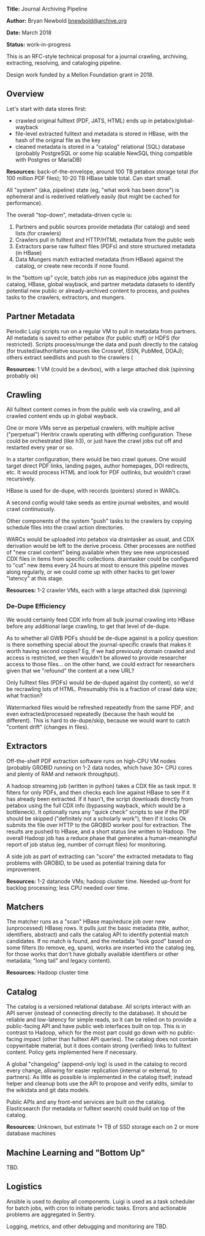 
**Title:** Journal Archiving Pipeline

**Author:** Bryan Newbold <bnewbold@archive.org>

**Date:** March 2018

**Status:** work-in-progress

This is an RFC-style technical proposal for a journal crawling, archiving,
extracting, resolving, and cataloging pipeline.

Design work funded by a Mellon Foundation grant in 2018.

## Overview

Let's start with data stores first:

- crawled original fulltext (PDF, JATS, HTML) ends up in petabox/global-wayback
- file-level extracted fulltext and metadata is stored in HBase, with the hash
  of the original file as the key
- cleaned metadata is stored in a "catalog" relational (SQL) database (probably
  PostgreSQL or some hip scalable NewSQL thing compatible with Postgres or
  MariaDB)

**Resources:** back-of-the-envelope, around 100 TB petabox storage total (for
100 million PDF files); 10-20 TB HBase table total. Can start small.


All "system" (aka, pipeline) state (eg, "what work has been done") is ephemeral
and is rederived relatively easily (but might be cached for performance).

The overall "top-down", metadata-driven cycle is:

1. Partners and public sources provide metadata (for catalog) and seed lists
   (for crawlers)
2. Crawlers pull in fulltext and HTTP/HTML metadata from the public web
3. Extractors parse raw fulltext files (PDFs) and store structured metadata (in
   HBase)
4. Data Mungers match extracted metadata (from HBase) against the catalog, or
   create new records if none found.

In the "bottom up" cycle, batch jobs run as map/reduce jobs against the
catalog, HBase, global wayback, and partner metadata datasets to identify
potential new public or already-archived content to process, and pushes tasks
to the crawlers, extractors, and mungers.

## Partner Metadata

Periodic Luigi scripts run on a regular VM to pull in metadata from partners.
All metadata is saved to either petabox (for public stuff) or HDFS (for
restricted). Scripts process/munge the data and push directly to the catalog
(for trusted/authoritative sources like Crossref, ISSN, PubMed, DOAJ); others
extract seedlists and push to the crawlers (

**Resources:** 1 VM (could be a devbox), with a large attached disk (spinning
probably ok)

## Crawling

All fulltext content comes in from the public web via crawling, and all crawled
content ends up in global wayback.

One or more VMs serve as perpetual crawlers, with multiple active ("perpetual")
Heritrix crawls operating with differing configuration. These could be
orchestrated (like h3), or just have the crawl jobs cut off and restarted every
year or so.

In a starter configuration, there would be two crawl queues. One would target
direct PDF links, landing pages, author homepages, DOI redirects, etc. It would
process HTML and look for PDF outlinks, but wouldn't crawl recursively.

HBase is used for de-dupe, with records (pointers) stored in WARCs.

A second config would take seeds as entire journal websites, and would crawl
continuously.

Other components of the system "push" tasks to the crawlers by copying schedule
files into the crawl action directories.

WARCs would be uploaded into petabox via draintasker as usual, and CDX
derivation would be left to the derive process. Other processes are notified of
"new crawl content" being available when they see new unprocessed CDX files in
items from specific collections. draintasker could be configured to "cut" new
items every 24 hours at most to ensure this pipeline moves along regularly, or
we could come up with other hacks to get lower "latency" at this stage.

**Resources:** 1-2 crawler VMs, each with a large attached disk (spinning)

### De-Dupe Efficiency

We would certainly feed CDX info from all bulk journal crawling into HBase
before any additional large crawling, to get that level of de-dupe.

As to whether all GWB PDFs should be de-dupe against is a policy question: is
there something special about the journal-specific crawls that makes it worth
having second copies? Eg, if we had previously domain crawled and access is
restricted, we then wouldn't be allowed to provide researcher access to those
files... on the other hand, we could extract for researchers given that we
"refound" the content at a new URL?

Only fulltext files (PDFs) would be de-duped against (by content), so we'd be
recrawling lots of HTML. Presumably this is a fraction of crawl data size; what
fraction?

Watermarked files would be refreshed repeatedly from the same PDF, and even
extracted/processed repeatedly (because the hash would be different). This is
hard to de-dupe/skip, because we would want to catch "content drift" (changes
in files).

## Extractors

Off-the-shelf PDF extraction software runs on high-CPU VM nodes (probably
GROBID running on 1-2 data nodes, which have 30+ CPU cores and plenty of RAM
and network throughput).

A hadoop streaming job (written in python) takes a CDX file as task input. It
filters for only PDFs, and then checks each line against HBase to see if it has
already been extracted. If it hasn't, the script downloads directly from
petabox using the full CDX info (bypassing wayback, which would be a
bottleneck). It optionally runs any "quick check" scripts to see if the PDF
should be skipped ("definitely not a scholarly work"), then if it looks Ok
submits the file over HTTP to the GROBID worker pool for extraction. The
results are pushed to HBase, and a short status line written to Hadoop. The
overall Hadoop job has a reduce phase that generates a human-meaningful report
of job status (eg, number of corrupt files) for monitoring.

A side job as part of extracting can "score" the extracted metadata to flag
problems with GROBID, to be used as potential training data for improvement.

**Resources:** 1-2 datanode VMs; hadoop cluster time. Needed up-front for
backlog processing; less CPU needed over time.

## Matchers

The matcher runs as a "scan" HBase map/reduce job over new (unprocessed) HBasej
rows. It pulls just the basic metadata (title, author, identifiers, abstract)
and calls the catalog API to identify potential match candidates. If no match
is found, and the metadata "look good" based on some filters (to remove, eg,
spam), works are inserted into the catalog (eg, for those works that don't have
globally available identifiers or other metadata; "long tail" and legacy
content).

**Resources:** Hadoop cluster time

## Catalog

The catalog is a versioned relational database. All scripts interact with an
API server (instead of connecting directly to the database). It should be
reliable and low-latency for simple reads, so it can be relied on to provide a
public-facing API and have public web interfaces built on top. This is in
contrast to Hadoop, which for the most part could go down with no public-facing
impact (other than fulltext API queries). The catalog does not contain
copywritable material, but it does contain strong (verified) links to fulltext
content. Policy gets implemented here if necessary.

A global "changelog" (append-only log) is used in the catalog to record every
change, allowing for easier replication (internal or external, to partners). As
little as possible is implemented in the catalog itself; instead helper and
cleanup bots use the API to propose and verify edits, similar to the wikidata
and git data models.

Public APIs and any front-end services are built on the catalog. Elasticsearch
(for metadata or fulltext search) could build on top of the catalog.

**Resources:** Unknown, but estimate 1+ TB of SSD storage each on 2 or more
database machines

## Machine Learning and "Bottom Up"

TBD.

## Logistics

Ansible is used to deploy all components. Luigi is used as a task scheduler for
batch jobs, with cron to initiate periodic tasks. Errors and actionable
problems are aggregated in Sentry.

Logging, metrics, and other debugging and monitoring are TBD.

